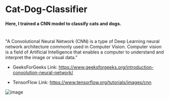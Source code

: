 # Cat-Dog-Classifier
<h4>Here, I trained a CNN model to classify cats and dogs.</h4>

#

"A Convolutional Neural Network (CNN) is a type of Deep Learning neural network architecture commonly used in Computer Vision. Computer vision is a field of Artificial Intelligence that enables a computer to understand and interpret the image or visual data."

- GeeksForGeeks Link: https://www.geeksforgeeks.org/introduction-convolution-neural-network/

- TensorFlow Link: https://www.tensorflow.org/tutorials/images/cnn

![image](https://github.com/Hasitha-Chathurangapriya/Cat-Dog-Classifier/assets/165558899/46f73079-7262-424e-aba1-3778c7880453)
